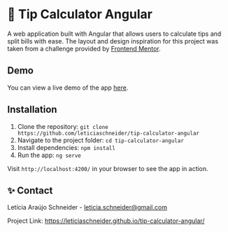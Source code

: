 # 🧮 Tip Calculator Angular

A web application built with Angular that allows users to calculate tips and split bills with ease. The layout and design inspiration for this project was taken from a challenge provided by [Frontend Mentor](https://www.frontendmentor.io/challenges/tip-calculator-app-ugJNGbJUX).


## Demo

You can view a live demo of the app [here](https://leticiaschneider.github.io/tip-calculator-angular/).


## Installation

1. Clone the repository: `git clone https://github.com/leticiaschneider/tip-calculator-angular`
2. Navigate to the project folder: `cd tip-calculator-angular`
3. Install dependencies: `npm install`
4. Run the app: `ng serve`

Visit `http://localhost:4200/` in your browser to see the app in action.

## ✨ Contact

Letícia Araújo Schneider - leticia.schneider@gmail.com

Project Link: https://leticiaschneider.github.io/tip-calculator-angular/
